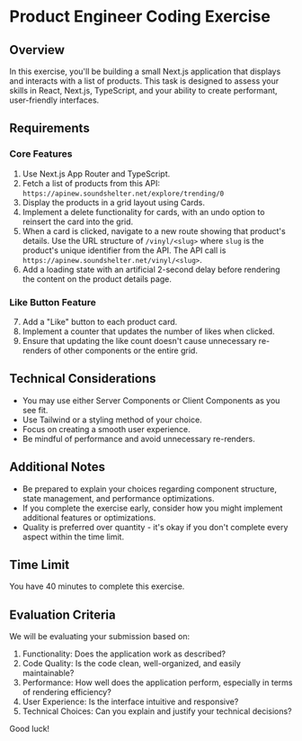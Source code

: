 # Product Engineer Coding Exercise

## Overview

In this exercise, you'll be building a small Next.js application that displays and interacts with a list of products. This task is designed to assess your skills in React, Next.js, TypeScript, and your ability to create performant, user-friendly interfaces.

## Requirements

### Core Features

1. Use Next.js App Router and TypeScript.
2. Fetch a list of products from this API: `https://apinew.soundshelter.net/explore/trending/0`
3. Display the products in a grid layout using Cards.
4. Implement a delete functionality for cards, with an undo option to reinsert the card into the grid.
5. When a card is clicked, navigate to a new route showing that product's details. Use the URL structure of `/vinyl/<slug>` where `slug` is the product's unique identifier from the API. The API call is `https://apinew.soundshelter.net/vinyl/<slug>`.
6. Add a loading state with an artificial 2-second delay before rendering the content on the product details page.

### Like Button Feature

7. Add a "Like" button to each product card.
8. Implement a counter that updates the number of likes when clicked.
9. Ensure that updating the like count doesn't cause unnecessary re-renders of other components or the entire grid.

## Technical Considerations

- You may use either Server Components or Client Components as you see fit.
- Use Tailwind or a styling method of your choice.
- Focus on creating a smooth user experience.
- Be mindful of performance and avoid unnecessary re-renders.

## Additional Notes

- Be prepared to explain your choices regarding component structure, state management, and performance optimizations.
- If you complete the exercise early, consider how you might implement additional features or optimizations.
- Quality is preferred over quantity - it's okay if you don't complete every aspect within the time limit.

## Time Limit

You have 40 minutes to complete this exercise.

## Evaluation Criteria

We will be evaluating your submission based on:

1. Functionality: Does the application work as described?
2. Code Quality: Is the code clean, well-organized, and easily maintainable?
3. Performance: How well does the application perform, especially in terms of rendering efficiency?
4. User Experience: Is the interface intuitive and responsive?
5. Technical Choices: Can you explain and justify your technical decisions?

Good luck!
